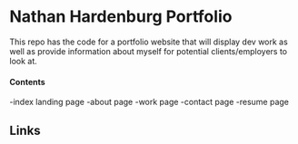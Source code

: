 # Nathan Hardenburg Portfolio

This repo has the code for a portfolio website that will display dev work as well as provide information about myself for potential clients/employers to look at.

#### Contents
  -index landing page
  -about page
  -work page
  -contact page
  -resume page


## Links

